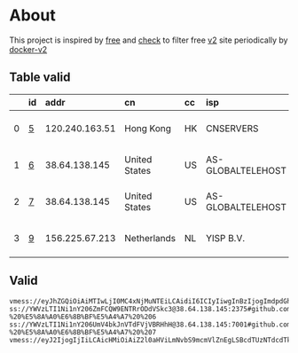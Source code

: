 
# About

This project is inspired by [free](https://github.com/freefq/free) and [check](https://github.com/yeahwu/check) to filter free [v2](https://github.com/v2fly/v2ray-core) site periodically by [docker-v2](https://hub.docker.com/r/v2ray/official)

    

## Table valid
|    | id                 | addr           | cn            | cc   | isp               | ip            | chatgpt          |
|---:|:-------------------|:---------------|:--------------|:-----|:------------------|:--------------|:-----------------|
|  0 | [5](config/5.json) | 120.240.163.51 | Hong Kong     | HK   | CNSERVERS         | 23.224.180.98 | Yes (Region: US) |
|  1 | [6](config/6.json) | 38.64.138.145  | United States | US   | AS-GLOBALTELEHOST | 38.64.138.145 | Yes (Region: US) |
|  2 | [7](config/7.json) | 38.64.138.145  | United States | US   | AS-GLOBALTELEHOST | 38.64.138.145 | Yes (Region: US) |
|  3 | [9](config/9.json) | 156.225.67.213 | Netherlands   | NL   | YISP B.V.         | 154.84.1.164  | Yes (Region: NL) |

## Valid
```
vmess://eyJhZGQiOiAiMTIwLjI0MC4xNjMuNTEiLCAidiI6ICIyIiwgInBzIjogImdpdGh1Yi5jb20vZnJlZWZxIC0gXHU1ZTdmXHU0ZTFjXHU3NzAxXHU2M2VkXHU5NjMzXHU1ZTAyXHU3OWZiXHU1MmE4IDUiLCAicG9ydCI6IDUzMTczLCAiaWQiOiAiNDE4MDQ4YWYtYTI5My00Yjk5LTliMGMtOThjYTM1ODBkZDI0IiwgImFpZCI6ICI2NCIsICJuZXQiOiAidGNwIiwgInR5cGUiOiAiIiwgImhvc3QiOiAiIiwgInBhdGgiOiAiLyIsICJ0bHMiOiAiIn0=
ss://YWVzLTI1Ni1nY206ZmFCQW9ENTRrODdVSkc3@38.64.138.145:2375#github.com/freefq%20-%20%E5%8A%A0%E6%8B%BF%E5%A4%A7%20%206
ss://YWVzLTI1Ni1nY206UmV4bkJnVTdFVjVBRHhH@38.64.138.145:7001#github.com/freefq%20-%20%E5%8A%A0%E6%8B%BF%E5%A4%A7%20%207
vmess://eyJ2IjogIjIiLCAicHMiOiAiZ2l0aHViLmNvbS9mcmVlZnEgLSBcdTUzNTdcdTk3NWUgIDkiLCAiYWRkIjogIjE1Ni4yMjUuNjcuMjEzIiwgInBvcnQiOiAiNDcxNTQiLCAiaWQiOiAiM2NhOTEyZGEtNmFjMi00MThmLWI5Y2YtNDViNmY2OTQ1NzliIiwgImFpZCI6ICI2NCIsICJzY3kiOiAiYXV0byIsICJuZXQiOiAidGNwIiwgInR5cGUiOiAibm9uZSIsICJob3N0IjogIiIsICJwYXRoIjogIiIsICJ0bHMiOiAiIiwgInNuaSI6ICIiLCAiYWxwbiI6ICIifQ==
```

